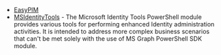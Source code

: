 - [EasyPIM](https://github.com/kayasax/EasyPIM)
- [MSIdentityTools](https://github.com/AzureAD/MSIdentityTools) - The Microsoft Identity Tools PowerShell module provides various tools for performing enhanced Identity administration activities. It is intended to address more complex business scenarios that can't be met solely with the use of MS Graph PowerShell SDK module.